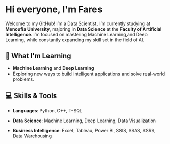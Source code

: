 # Hi everyone, I'm Fares

Welcome to my GitHub! I’m a Data Scientist. I’m currently studying at **Menoufia University**, majoring in **Data Science** at the **Faculty of Artificial Intelligence**. I’m focused on mastering Machine Learning,and Deep Learning, while constantly expanding my skill set in the field of AI.

## 🧠 What I'm Learning
- **Machine Learning** and **Deep Learning**
- Exploring new ways to build intelligent applications and solve real-world problems.

## 💻 Skills & Tools
- **Languages**: Python, C++, T-SQL
- **Data Science**: Machine Learning, Deep Learning, Data Visualization
- **Business Intelligence**: Excel, Tableau, Power BI, SSIS, SSAS, SSRS, Data Warehousing

  <!--
## 🚀 Projects
Here are a few notable projects that I've worked on:
- 🩺 [Health Assistant App](https://github.com/faresmamdouh/health-assistant) – A web application for disease prediction (Diabetes, Heart Disease, Parkinson’s) using **Streamlit** and machine learning algorithms.
- 📊 [Data Preprocessing App](https://github.com/faresmamdouh/data-preprocessing-app) – A simple web app for data preprocessing using **Streamlit**.
- 🤖 [YOLOv8 Pose Estimation](https://github.com/faresmamdouh/yolov8-pose) – A project focused on using YOLOv8 for cheating detection with pose estimation.
- 📈 **BI Dashboards** (Coming soon!) – Power BI and Tableau dashboards analyzing business data and visualizing insights.

Feel free to check out my repositories for more projects and contributions!
-->

## 🌐 Connect with Me
- **LinkedIn**: [Fares Mamdouh](https://www.linkedin.com/in/faresmamdouh/)
  <!--
- **Kaggle**: [Fares Mamdouh](https://www.kaggle.com/faresmamdou)
- **LeetCode**: [Fares Mamdouh](https://leetcode.com/u/faresmamdouh/)
- **HackerRank**: [Fares Mamdouh](https://www.hackerrank.com/profile/faresmamdouh)
-->
## 📫 How to Reach Me
- **Email**: fares.mamdouh.abdulaziz@gmail.com
- **Telegram**: [@fares_mamdouhaziz](https://t.me/fares_mamdouhaziz)
